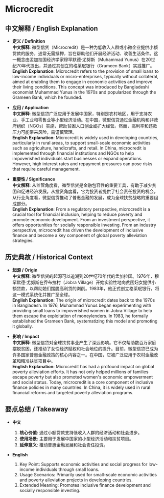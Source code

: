 # Microcredit

## 中文解释 / English Explanation

* **定义 / Definition**  
  **中文解释**: 微型信贷（Microcredit）是一种为低收入人群或小微企业提供小额贷款的服务，通常无需抵押，旨在帮助他们开展经济活动、改善生活条件。这一概念由孟加拉国经济学家穆罕默德·尤努斯（Muhammad Yunus）在20世纪70年代提出，并通过其创立的格莱珉银行（Grameen Bank）实践推广。  
  **English Explanation**: Microcredit refers to the provision of small loans to low-income individuals or micro-enterprises, typically without collateral, aimed at enabling them to engage in economic activities and improve their living conditions. This concept was introduced by Bangladeshi economist Muhammad Yunus in the 1970s and popularized through the Grameen Bank, which he founded.

* **应用 / Application**  
  **中文解释**: 微型信贷广泛应用于发展中国家，特别是农村地区，用于支持农业、手工业和零售业等小型经济活动。在中国，微型信贷通过金融机构和非政府组织（NGOs）实施，帮助贫困人口创业或扩大经营。然而，高利率和还款压力可能带来风险，需谨慎管理。  
  **English Explanation**: Microcredit is widely used in developing countries, particularly in rural areas, to support small-scale economic activities such as agriculture, handicrafts, and retail. In China, microcredit is implemented through financial institutions and NGOs to help impoverished individuals start businesses or expand operations. However, high interest rates and repayment pressures can pose risks that require careful management.

* **重要性 / Significance**  
  **中文解释**: 从监管角度看，微型信贷是金融包容性的重要工具，有助于减少贫困和促进经济发展。从投资角度看，它为投资者提供了社会责任投资的机会。从行业角度看，微型信贷推动了普惠金融的发展，成为全球扶贫战略的重要组成部分。  
  **English Explanation**: From a regulatory perspective, microcredit is a crucial tool for financial inclusion, helping to reduce poverty and promote economic development. From an investment perspective, it offers opportunities for socially responsible investing. From an industry perspective, microcredit has driven the development of inclusive finance and become a key component of global poverty alleviation strategies.

## 历史典故 / Historical Context

* **起源 / Origin**  
  **中文解释**: 微型信贷的起源可以追溯到20世纪70年代的孟加拉国。1976年，穆罕默德·尤努斯在乔布拉村（Jobra Village）开始实验性地向贫困妇女提供小额贷款，以帮助她们摆脱高利贷的剥削。1983年，他正式创立格莱珉银行，将这一模式系统化并推广至全球。  
  **English Explanation**: The origin of microcredit dates back to the 1970s in Bangladesh. In 1976, Muhammad Yunus began experimenting with providing small loans to impoverished women in Jobra Village to help them escape the exploitation of moneylenders. In 1983, he formally established the Grameen Bank, systematizing this model and promoting it globally.

* **影响 / Impact**  
  **中文解释**: 微型信贷对全球扶贫事业产生了深远影响。它不仅帮助数百万家庭摆脱贫困，还推动了女性经济赋权和社会地位的提升。目前，微型信贷已成为许多国家普惠金融政策的核心内容之一。在中国，它被广泛应用于农村金融改革和精准扶贫项目中。  
  **English Explanation**: Microcredit has had a profound impact on global poverty alleviation efforts. It has not only helped millions of families escape poverty but also promoted women's economic empowerment and social status. Today, microcredit is a core component of inclusive finance policies in many countries. In China, it is widely used in rural financial reforms and targeted poverty alleviation programs.

## 要点总结 / Takeaway

* **中文**  
  1. **核心价值**: 通过小额贷款支持低收入人群的经济活动和社会进步。
  2. **使用场景**: 主要用于发展中国家的小型经济活动和扶贫项目。
  3. **延伸意义**: 推动普惠金融发展和社会责任投资。

* **English**  
  1. Key Point: Supports economic activities and social progress for low-income individuals through small loans.
  2. Usage Scenarios: Primarily used for small-scale economic activities and poverty alleviation projects in developing countries.
  3. Extended Meaning: Promotes inclusive finance development and socially responsible investing.